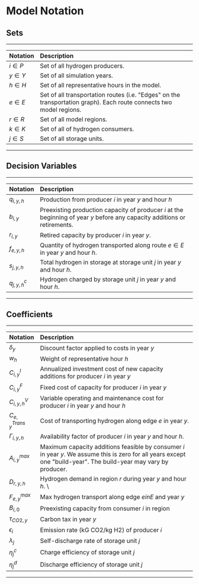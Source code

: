 Model Notation
===============

## Sets
---
|**Notation** | **Description**|
| :------------ | :-----------|
|$i \in P$ | Set of all hydrogen producers. |
|$y \in Y$ | Set of all simulation years. |
|$h \in H$ | Set of all representative hours in the model. |
|$e \in E$ | Set of all transportation routes (i.e. "Edges" on the transportation graph). Each route connects two model regions. |
|$r \in R$ | Set of all model regions.|
|$k \in K$ | Set of all of hydrogen consumers.|
|$j \in S$ | Set of all storage units.| 
---

## Decision Variables
---
|**Notation** | **Description**|
| :------------ | :-----------|
|$q_{i,y,h}$ | Production from producer $i$ in year $y$ and hour $h$|
|$b_{i,y}$  | Preexisting production capacity of producer $i$ at the beginning of year $y$ before any capacity additions or retirements.| |$a_{i,y}$ | Added capacity built by producer $i$ in year $y$.|
|$r_{i,y}$ | Retired capacity by producer $i$ in year $y$.|
|$f_{e, y, h}$ | Quantity of hydrogen transported along route $e \in E$ in year $y$ and hour $h$.|
|$s_{j,y,h}$ |Total hydrogen in storage at storage unit $j$ in year $y$ and hour $h$.|
|$q^{c}_{j,y,h}$| Hydrogen charged by storage unit $j$ in year $y$ and hour $h$.|
---

## Coefficients
---
|**Notation** | **Description**|
| :------------ | :-----------|
|  $\delta_y$ | Discount factor applied to costs in year $y$ |
|  $w_h$ | Weight of representative hour $h$ |
|  $C_{i,y}^I$ | Annualized investment cost of new capacity additions for producer $i$ in year $y$ |
|  $C_{i,y}^F$ | Fixed cost of capacity for producer $i$ in year $y$ |
|  $C_{i,y,h}^V$ | Variable operating and maintenance cost for producer $i$ in year $y$ and hour $h$|
|  $C_{e,y}^{Trans}$ | Cost of transporting hydrogen along edge $e$ in year $y$. |
|  $\Gamma_{i,y,h}$ | Availability factor of producer $i$ in year $y$ and hour $h$. |
|  $A_{i,y}^{max}$ | Maximum capacity additions feasible by consumer $i$ in year $y$. We assume this is zero for all years except one "build-year". The build-year may vary by producer. |
|  $D_{r, y, h}$ | Hydrogen demand in region $r$ during year $y$ and hour $h$. \\
|  $F_{e, y}^{max}$ | Max hydrogen transport along edge $e in E$ and year $y$|
|  $B_{i,0}$ | Preexisting capacity from consumer $i$ in region  |
|  $\tau_{CO2,y}$ | Carbon tax in year $y$|
|  $\epsilon_{i}$ | Emission rate (kG CO2/kg H2) of producer $i$|
|  $\lambda_j$ | Self-discharge rate of storage unit $j$|
|  $\eta^{c}_j$ | Charge efficiency of storage unit $j$|
|  $\eta^{d}_j$ | Discharge efficiency of storage unit $j$|
---
